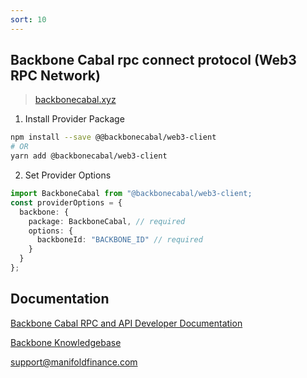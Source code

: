 ```yaml
---
sort: 10
---
```


## Backbone Cabal rpc connect protocol (Web3 RPC Network)

> [backbonecabal.xyz](https://backbonecabal.xyz)

1. Install Provider Package

```bash
npm install --save @@backbonecabal/web3-client
# OR
yarn add @backbonecabal/web3-client
```

2. Set Provider Options

```typescript
import BackboneCabal from "@backbonecabal/web3-client;
const providerOptions = {
  backbone: {
    package: BackboneCabal, // required
    options: {
      backboneId: "BACKBONE_ID" // required
    }
  }
};
```

## Documentation

[Backbone Cabal RPC and API Developer Documentation](https://github.com/backbonecabal/omnibus)

[Backbone Knowledgebase](https://github.com/backbonecabal/knowledgebase)

[support@manifoldfinance.com](mailto:support@manifoldfinance.com)


